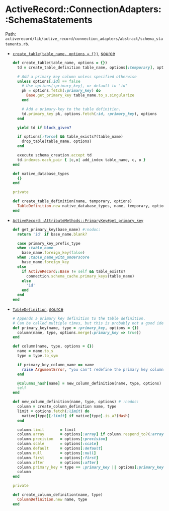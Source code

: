 # ActiveRecord::ConnectionAdapters::SchemaStatements

Path: `activerecord/lib/active_record/connection_adapters/abstract/schema_statements.rb`.

* [`create_table(table_name, options = {})`][create-table-api],
  [source][create-table-source]

  ```ruby
  def create_table(table_name, options = {})
    td = create_table_definition table_name, options[:temporary], options[:options]

    # Add a primary key column unless specified otherwise
    unless options[:id] == false
      # Use options[:primary_key], or default to 'id'
      pk = options.fetch(:primary_key) do
        Base.get_primary_key table_name.to_s.singularize
      end

      # Add a primary-key to the table definition.
      td.primary_key pk, options.fetch(:id, :primary_key), options
    end

    yield td if block_given?

    if options[:force] && table_exists?(table_name)
      drop_table(table_name, options)
    end

    execute schema_creation.accept td
    td.indexes.each_pair { |c,o| add_index table_name, c, o }
  end

  def native_database_types
    {}
  end

  private

  def create_table_definition(name, temporary, options)
    TableDefinition.new native_database_types, name, temporary, options
  end
  ```
* [`ActiveRecord::AttributeMethods::PrimaryKey#get_primary_key`][get-primary-key-source]

  ```ruby
  def get_primary_key(base_name) #:nodoc:
    return 'id' if base_name.blank?

    case primary_key_prefix_type
    when :table_name
      base_name.foreign_key(false)
    when :table_name_with_underscore
      base_name.foreign_key
    else
      if ActiveRecord::Base != self && table_exists?
        connection.schema_cache.primary_keys(table_name)
      else
        'id'
      end
    end
  end
  ```

* [`TableDefinition`][table-definition-api], [source][table-definition-source]

  ```ruby
  # Appends a primary key definition to the table definition.
  # Can be called multiple times, but this is probably not a good idea.
  def primary_key(name, type = :primary_key, options = {})
    column(name, type, options.merge(:primary_key => true))
  end

  def column(name, type, options = {})
    name = name.to_s
    type = type.to_sym

    if primary_key_column_name == name
      raise ArgumentError, "you can't redefine the primary key column '#{name}'. To define a custom primary key, pass { id: false } to create_table."
    end

    @columns_hash[name] = new_column_definition(name, type, options)
    self
  end

  def new_column_definition(name, type, options) # :nodoc:
    column = create_column_definition name, type
    limit = options.fetch(:limit) do
      native[type][:limit] if native[type].is_a?(Hash)
    end

    column.limit       = limit
    column.array       = options[:array] if column.respond_to?(:array)
    column.precision   = options[:precision]
    column.scale       = options[:scale]
    column.default     = options[:default]
    column.null        = options[:null]
    column.first       = options[:first]
    column.after       = options[:after]
    column.primary_key = type == :primary_key || options[:primary_key]
    column
  end

  private

  def create_column_definition(name, type)
    ColumnDefinition.new name, type
  end
  ```

[create-table-api]: http://api.rubyonrails.org/classes/ActiveRecord/ConnectionAdapters/SchemaStatements.html#method-i-create_table
[create-table-source]: https://github.com/rails/rails/blob/v4.0.4/activerecord/lib/active_record/connection_adapters/abstract/schema_statements.rb#L173-L192
[table-definition-api]: http://api.rubyonrails.org/classes/ActiveRecord/ConnectionAdapters/TableDefinition.html
[table-definition-source]: https://github.com/rails/rails/blob/v4.0.4/activerecord/lib/active_record/connection_adapters/abstract/schema_definitions.rb
[get-primary-key-source]: https://github.com/rails/rails/blob/v4.0.4/activerecord/lib/active_record/attribute_methods/primary_key.rb#L83-L98

